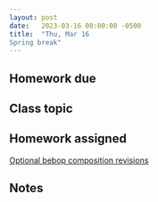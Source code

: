 ```yaml
---
layout: post
date:   2023-03-16 00:00:00 -0500
title:  "Thu, Mar 16
Spring break"
---
```


## Homework due



## Class topic



## Homework assigned

[Optional bebop composition revisions](https://viva.pressbooks.pub/openmusictheory/chapter/jazz-embellishing-chords/#assignments)

## Notes

